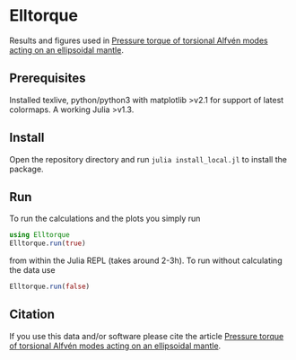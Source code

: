 # Elltorque

Results and figures used in [Pressure torque of torsional Alfvén modes acting on an ellipsoidal mantle](https://doi.org/10.1093/gji/ggaa166).

## Prerequisites

Installed texlive, python/python3 with matplotlib >v2.1 for support of latest colormaps. A working Julia >v1.3.


## Install

Open the repository directory and run `julia install_local.jl` to install the package.

## Run

To run the calculations and the plots you simply run

```julia
using Elltorque
Elltorque.run(true)
```
from within the Julia REPL (takes around 2-3h). To run without calculating the data use

```julia
Elltorque.run(false)
```

## Citation
If you use this data and/or software please cite the article [Pressure torque of torsional Alfvén modes acting on an ellipsoidal mantle](https://doi.org/10.1093/gji/ggaa166).
